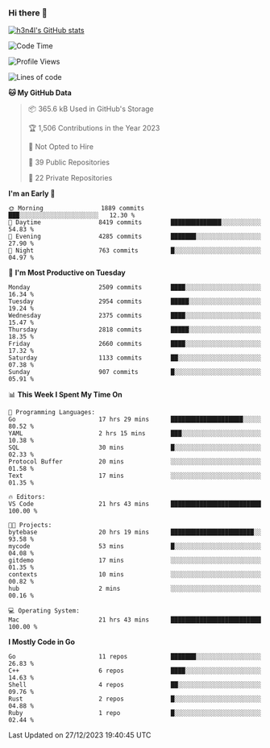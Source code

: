 ### Hi there 👋

[![h3n4l's GitHub stats](https://github-readme-stats.vercel.app/api?username=h3n4l&count_private=true&show_icons=true&theme=radical)](https://github.com/h3n4l/github-readme-stats)

<!--START_SECTION:waka-->
![Code Time](http://img.shields.io/badge/Code%20Time-1%2C824%20hrs%2025%20mins-blue)

![Profile Views](http://img.shields.io/badge/Profile%20Views-1-blue)

![Lines of code](https://img.shields.io/badge/From%20Hello%20World%20I%27ve%20Written-4.0%20million%20lines%20of%20code-blue)

**🐱 My GitHub Data** 

> 📦 365.6 kB Used in GitHub's Storage 
 > 
> 🏆 1,506 Contributions in the Year 2023
 > 
> 🚫 Not Opted to Hire
 > 
> 📜 39 Public Repositories 
 > 
> 🔑 22 Private Repositories 
 > 
**I'm an Early 🐤** 

```text
🌞 Morning                1889 commits        ███░░░░░░░░░░░░░░░░░░░░░░   12.30 % 
🌆 Daytime                8419 commits        ██████████████░░░░░░░░░░░   54.83 % 
🌃 Evening                4285 commits        ███████░░░░░░░░░░░░░░░░░░   27.90 % 
🌙 Night                  763 commits         █░░░░░░░░░░░░░░░░░░░░░░░░   04.97 % 
```
📅 **I'm Most Productive on Tuesday** 

```text
Monday                   2509 commits        ████░░░░░░░░░░░░░░░░░░░░░   16.34 % 
Tuesday                  2954 commits        █████░░░░░░░░░░░░░░░░░░░░   19.24 % 
Wednesday                2375 commits        ████░░░░░░░░░░░░░░░░░░░░░   15.47 % 
Thursday                 2818 commits        █████░░░░░░░░░░░░░░░░░░░░   18.35 % 
Friday                   2660 commits        ████░░░░░░░░░░░░░░░░░░░░░   17.32 % 
Saturday                 1133 commits        ██░░░░░░░░░░░░░░░░░░░░░░░   07.38 % 
Sunday                   907 commits         █░░░░░░░░░░░░░░░░░░░░░░░░   05.91 % 
```


📊 **This Week I Spent My Time On** 

```text
💬 Programming Languages: 
Go                       17 hrs 29 mins      ████████████████████░░░░░   80.52 % 
YAML                     2 hrs 15 mins       ███░░░░░░░░░░░░░░░░░░░░░░   10.38 % 
SQL                      30 mins             █░░░░░░░░░░░░░░░░░░░░░░░░   02.33 % 
Protocol Buffer          20 mins             ░░░░░░░░░░░░░░░░░░░░░░░░░   01.58 % 
Text                     17 mins             ░░░░░░░░░░░░░░░░░░░░░░░░░   01.35 % 

🔥 Editors: 
VS Code                  21 hrs 43 mins      █████████████████████████   100.00 % 

🐱‍💻 Projects: 
bytebase                 20 hrs 19 mins      ███████████████████████░░   93.58 % 
mycode                   53 mins             █░░░░░░░░░░░░░░░░░░░░░░░░   04.08 % 
gitdemo                  17 mins             ░░░░░░░░░░░░░░░░░░░░░░░░░   01.35 % 
contexts                 10 mins             ░░░░░░░░░░░░░░░░░░░░░░░░░   00.82 % 
hub                      2 mins              ░░░░░░░░░░░░░░░░░░░░░░░░░   00.16 % 

💻 Operating System: 
Mac                      21 hrs 43 mins      █████████████████████████   100.00 % 
```

**I Mostly Code in Go** 

```text
Go                       11 repos            ███████░░░░░░░░░░░░░░░░░░   26.83 % 
C++                      6 repos             ████░░░░░░░░░░░░░░░░░░░░░   14.63 % 
Shell                    4 repos             ██░░░░░░░░░░░░░░░░░░░░░░░   09.76 % 
Rust                     2 repos             █░░░░░░░░░░░░░░░░░░░░░░░░   04.88 % 
Ruby                     1 repo              █░░░░░░░░░░░░░░░░░░░░░░░░   02.44 % 
```




 Last Updated on 27/12/2023 19:40:45 UTC
<!--END_SECTION:waka-->


